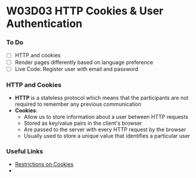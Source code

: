 # W03D03 HTTP Cookies & User Authentication

### To Do
- [ ] HTTP and cookies
- [ ] Render pages differently based on language preference
- [ ] Live Code: Register user with email and password

### HTTP and Cookies
* **HTTP** is a stateless protocol which means that the participants are not required to remember any previous communication
* **Cookies**:
  * Allow us to store information about a user between HTTP requests
  * Stored as key/value pairs in the client's browser
  * Are passed to the server with every HTTP request by the browser
  * Usually used to store a unique value that identifies a particular user

### Useful Links
* [Restrictions on Cookies](https://flaviocopes.com/cookies/#restrictions-of-cookies)
* []()
